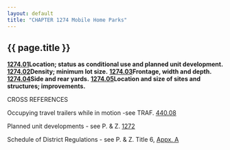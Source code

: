 ```yaml
---
layout: default 
title: "CHAPTER 1274 Mobile Home Parks"
---
```


{{ page.title }}
----------------

[**1274.01**](54741b38.html)**Location; status as conditional use and
planned unit development.** [**1274.02**](54789edb.html)**Density;
minimum lot size.** [**1274.03**](547c7e32.html)**Frontage, width and
depth.** [**1274.04**](54803a73.html)**Side and rear yards.**
[**1274.05**](5484b97d.html)**Location and size of sites and structures;
improvements.**

CROSS REFERENCES

Occupying travel trailers while in motion -see TRAF.
[440.08](25ae7a98.html)

Planned unit developments - see P. & Z. [1272](4e93b2b3.html)

Schedule of District Regulations - see P. & Z. Title 6, [Appx.
A](55fe8697.html)
